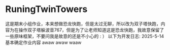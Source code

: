 # RuningTwinTowers
这是期末小组作业，本来想做恐龙快跑，但是太过无聊，所以改为双子塔快跑，内容为在操作双子塔躲波音767，但是为了让老师知道这是恐龙快跑，我故意保留了一些原味框架，不要问我是故意的还是不小心的 : ）
以下为开发日志:
2025-5-14
基本确定作业内容
awaw
awaw
waaw

